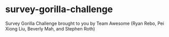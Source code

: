 survey-gorilla-challenge
========================

Survey Gorilla Challenge brought to you by Team Awesome (Ryan Rebo, Pei Xiong Liu, Beverly Mah, and Stephen Roth)
